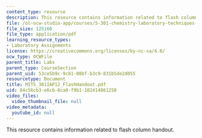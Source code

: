 ```yaml
---
content_type: resource
description: This resource contains information related to flash column handout.
file: /ol-ocw-studio-app/courses/5-301-chemistry-laboratory-techniques-january-iap-2012/84c56cb3e6c68ca0f9b1102414861258_MIT5_301IAP12_FlashHandout.pdf
file_size: 125160
file_type: application/pdf
learning_resource_types:
- Laboratory Assignments
license: https://creativecommons.org/licenses/by-nc-sa/4.0/
ocw_type: OCWFile
parent_title: Labs
parent_type: CourseSection
parent_uid: 53ce5b9c-9cb1-08bf-b3c9-831b5de2d055
resourcetype: Document
title: MIT5_301IAP12_FlashHandout.pdf
uid: 84c56cb3-e6c6-8ca0-f9b1-102414861258
video_files:
  video_thumbnail_file: null
video_metadata:
  youtube_id: null
---
```

This resource contains information related to flash column handout.